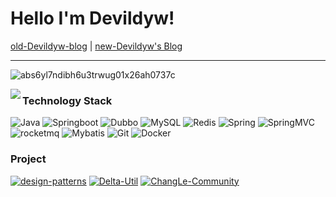 # Hello I'm Devildyw! 

[old-Devildyw-blog](https://devildyw.github.io/) 
|
[new-Devildyw's Blog](https://blog.devildyw.top/)

---

![abs6yl7ndibh6u3trwug01x26ah0737c](https://ding-blog.oss-cn-chengdu.aliyuncs.com/images/abs6yl7ndibh6u3trwug01x26ah0737c.jpg)

<img align="left" src="https://github-readme-stats.vercel.app/api?username=Devildyw&include_all_commits=true&count_private-true&custom_title=Devildyw'%20GitHub%20Stats&line_height=30&show_icons=true&hide_border=true&bg_color=192133&title_color=efb752&icon_color=efb752&text_color=70bed9">


### Technology Stack
![Java](https://img.shields.io/badge/-Java-192133?style=flat-square&logo=java&logoColor=white)
![Springboot](https://img.shields.io/badge/-SpringBoot-192133?style=flat-square&logo=springboot&logoColor=white)
![Dubbo](https://img.shields.io/badge/-Dubbo-192133?style=flat-square&logo=figma&logoColor=white)
![MySQL](https://img.shields.io/badge/-MySQL-192133?style=flat-square&logo=mysql&logoColor=white)
![Redis](https://img.shields.io/badge/-Redis-192133?style=flat-square&logo=redis&logoColor=white)
![Spring](https://img.shields.io/badge/-Spring-192133?style=flat-square&logo=Spring&logoColor=white)
![SpringMVC](https://img.shields.io/badge/-SpringMVC-192133?style=flat-square&logo=Spring&logoColor=white)
![rocketmq](https://img.shields.io/badge/-rocketmq-192133?style=flat-square&logo=apache-rocketmq&logoColor=white)
![Mybatis](https://img.shields.io/badge/-Mybatis-192133?style=flat-square&logo=apache&logoColor=white)
![Git](https://img.shields.io/badge/-Git-192133?style=flat-square&logo=git&logoColor=white)
![Docker](https://img.shields.io/badge/-Docker-192133?style=flat-square&logo=docker&logoColor=white)


### Project
[![design-patterns](https://img.shields.io/badge/design-patterns-192133?style=flat-square)](https://github.com/Devildyw/design-patterns)
[![Delta-Util](https://img.shields.io/badge/Delta-Util-192133?style=flat-square)](https://github.com/Devildyw/Delta-Util)
[![ChangLe-Community](https://img.shields.io/badge/ChangLe-Community-192133?style=flat-square)](https://github.com/Devildyw/J2ee-)
